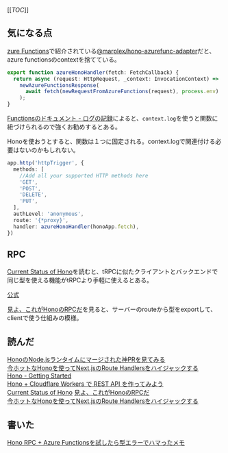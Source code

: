 
[[_TOC_]]
## 気になる点
[zure Functions](https://hono.dev/docs/getting-started/azure-functions)で紹介されている[@marplex/hono-azurefunc-adapter](https://github.com/Marplex/hono-azurefunc-adapter)だと、azure functionsのcontextを捨てている。

```ts
export function azureHonoHandler(fetch: FetchCallback) {
  return async (request: HttpRequest, _context: InvocationContext) =>
    newAzureFunctionsResponse(
      await fetch(newRequestFromAzureFunctions(request), process.env)
    );
}
```

[Functionsのドキュメント - ログの記録](https://learn.microsoft.com/ja-jp/azure/azure-functions/functions-reference-node?tabs=javascript%2Cwindows%2Cazure-cli&pivots=nodejs-model-v4#logging)によると、`context.log`を使うと関数に紐づけられるので強くお勧めするとある。

Honoを使おうとすると、関数は１つに固定される。context.logで関連付ける必要はないのかもしれない。

```ts
app.http('httpTrigger', {
  methods: [
    //Add all your supported HTTP methods here
    'GET',
    'POST',
    'DELETE',
    'PUT',
  ],
  authLevel: 'anonymous',
  route: '{*proxy}',
  handler: azureHonoHandler(honoApp.fetch),
})
```

## RPC
[Current Status of Hono](https://yusukebe.com/posts/2023/current-status-of-hono/)を読むと、tRPCに似たクライアントとバックエンドで同じ型を使える機能がtRPCより手軽に使えるとある。

[公式](https://hono.dev/docs/guides/rpc)

[見よ、これがHonoのRPCだ](https://zenn.dev/yusukebe/articles/a00721f8b3b92e)を見ると、サーバーのrouteから型をexportして、clientで使う仕組みの模様。



## 読んだ
[HonoのNode.jsランタイムにマージされた神PRを見てみる](https://www.okb-shelf.work/entry/hono_god_pr)  
[今ホットなHonoを使ってNext.jsのRoute Handlersをハイジャックする](https://zenn.dev/chot/articles/e109287414eb8c)  
[Hono - Getting Started](https://hono.dev/docs/getting-started/basic)  
[Hono + Cloudflare Workers で REST API を作ってみよう](https://zenn.dev/azukiazusa/articles/hono-cloudflare-workers-rest-api#hello-world)  
[Current Status of Hono](https://yusukebe.com/posts/2023/current-status-of-hono/)
[見よ、これがHonoのRPCだ](https://zenn.dev/yusukebe/articles/a00721f8b3b92e)  
[今ホットなHonoを使ってNext.jsのRoute Handlersをハイジャックする](https://zenn.dev/chot/articles/e109287414eb8c)

## 書いた

[Hono RPC + Azure Functionsを試したら型エラーでハマったメモ](https://qiita.com/hibohiboo/items/cdc189fe93cf63ef353d)
